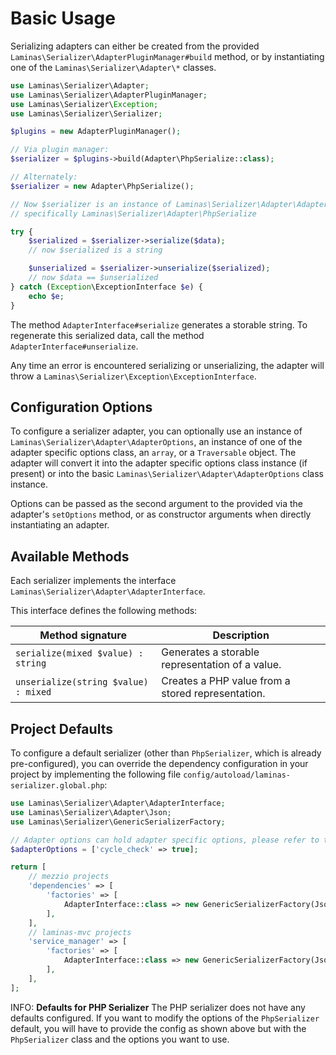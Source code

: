 # Basic Usage

Serializing adapters can either be created from the provided
`Laminas\Serializer\AdapterPluginManager#build` method, or by instantiating one of the
`Laminas\Serializer\Adapter\*` classes.

```php
use Laminas\Serializer\Adapter;
use Laminas\Serializer\AdapterPluginManager;
use Laminas\Serializer\Exception;
use Laminas\Serializer\Serializer;

$plugins = new AdapterPluginManager();

// Via plugin manager:
$serializer = $plugins->build(Adapter\PhpSerialize::class);

// Alternately:
$serializer = new Adapter\PhpSerialize();

// Now $serializer is an instance of Laminas\Serializer\Adapter\AdapterInterface,
// specifically Laminas\Serializer\Adapter\PhpSerialize

try {
    $serialized = $serializer->serialize($data);
    // now $serialized is a string

    $unserialized = $serializer->unserialize($serialized);
    // now $data == $unserialized
} catch (Exception\ExceptionInterface $e) {
    echo $e;
}
```

The method `AdapterInterface#serialize` generates a storable string. To regenerate this
serialized data, call the method `AdapterInterface#unserialize`.

Any time an error is encountered serializing or unserializing, the adapter will
throw a `Laminas\Serializer\Exception\ExceptionInterface`.

## Configuration Options

To configure a serializer adapter, you can optionally use an instance of
`Laminas\Serializer\Adapter\AdapterOptions`, an instance of one of the adapter
specific options class, an `array`, or a `Traversable` object. The adapter
will convert it into the adapter specific options class instance (if present) or
into the basic `Laminas\Serializer\Adapter\AdapterOptions` class instance.

Options can be passed as the second argument to the provided via the
adapter's `setOptions` method, or as constructor arguments when directly
instantiating an adapter.

## Available Methods

Each serializer implements the interface `Laminas\Serializer\Adapter\AdapterInterface`.

This interface defines the following methods:

| Method signature                     | Description                                       |
|--------------------------------------|---------------------------------------------------|
| `serialize(mixed $value) : string`   | Generates a storable representation of a value.   |
| `unserialize(string $value) : mixed` | Creates a PHP value from a stored representation. |

## Project Defaults

To configure a default serializer (other than `PhpSerializer`, which is already pre-configured), you can override the
dependency configuration in your project by implementing the following file `config/autoload/laminas-serializer.global.php`:

```php
use Laminas\Serializer\Adapter\AdapterInterface;
use Laminas\Serializer\Adapter\Json;
use Laminas\Serializer\GenericSerializerFactory;

// Adapter options can hold adapter specific options, please refer to the adapter configuration documentation section 
$adapterOptions = ['cycle_check' => true];

return [
    // mezzio projects
    'dependencies' => [
        'factories' => [
            AdapterInterface::class => new GenericSerializerFactory(Json::class, $adapterOptions),                
        ],
    ],
    // laminas-mvc projects
    'service_manager' => [
        'factories' => [
            AdapterInterface::class => new GenericSerializerFactory(Json::class, $adapterOptions),
        ],
    ],
];
```

INFO: **Defaults for PHP Serializer**
The PHP serializer does not have any defaults configured. If you want to modify the options of the `PhpSerializer` default, you will have to provide the config as shown above but with the `PhpSerializer` class and the options you want to use.
